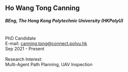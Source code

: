 ## Ho Wang Tong Canning
##### BEng, The Hong Kong Polytechnic University (HKPolyU)

<div align="justify">
<br/>PhD Candidate
<br/>E-mail: <a href="mailto:canning.tong@connect.polyu.hk">canning.tong@connect.polyu.hk</a>
<br/>
Sep 2021 - Present
<br/><br/>
Research Interest: <br/>
Multi-Agent Path Planning, UAV Inspection
</div>
